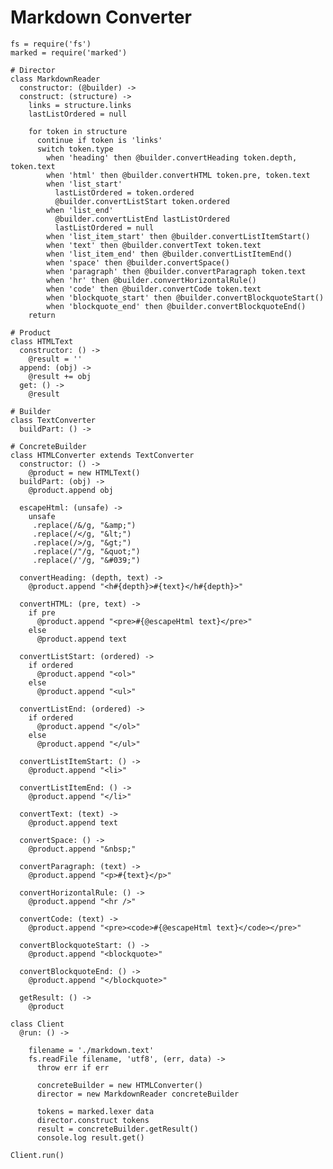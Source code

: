 Markdown Converter
==================

    fs = require('fs')
    marked = require('marked')

    # Director
    class MarkdownReader
      constructor: (@builder) ->
      construct: (structure) ->
        links = structure.links
        lastListOrdered = null

        for token in structure
          continue if token is 'links'
          switch token.type
            when 'heading' then @builder.convertHeading token.depth, token.text
            when 'html' then @builder.convertHTML token.pre, token.text
            when 'list_start' 
              lastListOrdered = token.ordered
              @builder.convertListStart token.ordered
            when 'list_end'
              @builder.convertListEnd lastListOrdered
              lastListOrdered = null
            when 'list_item_start' then @builder.convertListItemStart()
            when 'text' then @builder.convertText token.text
            when 'list_item_end' then @builder.convertListItemEnd()
            when 'space' then @builder.convertSpace()
            when 'paragraph' then @builder.convertParagraph token.text
            when 'hr' then @builder.convertHorizontalRule()
            when 'code' then @builder.convertCode token.text
            when 'blockquote_start' then @builder.convertBlockquoteStart()
            when 'blockquote_end' then @builder.convertBlockquoteEnd()
        return

    # Product
    class HTMLText
      constructor: () ->
        @result = ''
      append: (obj) ->
        @result += obj
      get: () ->
        @result

    # Builder
    class TextConverter
      buildPart: () ->

    # ConcreteBuilder
    class HTMLConverter extends TextConverter
      constructor: () ->
        @product = new HTMLText()
      buildPart: (obj) ->
        @product.append obj

      escapeHtml: (unsafe) ->
        unsafe
         .replace(/&/g, "&amp;")
         .replace(/</g, "&lt;")
         .replace(/>/g, "&gt;")
         .replace(/"/g, "&quot;")
         .replace(/'/g, "&#039;")

      convertHeading: (depth, text) ->
        @product.append "<h#{depth}>#{text}</h#{depth}>"

      convertHTML: (pre, text) ->
        if pre
          @product.append "<pre>#{@escapeHtml text}</pre>"
        else
          @product.append text

      convertListStart: (ordered) ->
        if ordered
          @product.append "<ol>"
        else
          @product.append "<ul>"

      convertListEnd: (ordered) ->
        if ordered
          @product.append "</ol>"
        else
          @product.append "</ul>"

      convertListItemStart: () ->
        @product.append "<li>"

      convertListItemEnd: () ->
        @product.append "</li>"

      convertText: (text) ->
        @product.append text

      convertSpace: () ->
        @product.append "&nbsp;"

      convertParagraph: (text) ->
        @product.append "<p>#{text}</p>"

      convertHorizontalRule: () ->
        @product.append "<hr />"

      convertCode: (text) ->
        @product.append "<pre><code>#{@escapeHtml text}</code></pre>"

      convertBlockquoteStart: () ->
        @product.append "<blockquote>"

      convertBlockquoteEnd: () ->
        @product.append "</blockquote>"

      getResult: () ->
        @product

    class Client
      @run: () ->

        filename = './markdown.text'
        fs.readFile filename, 'utf8', (err, data) ->
          throw err if err

          concreteBuilder = new HTMLConverter()
          director = new MarkdownReader concreteBuilder

          tokens = marked.lexer data          
          director.construct tokens
          result = concreteBuilder.getResult()
          console.log result.get()

    Client.run()